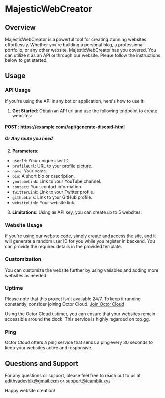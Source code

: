 # MajesticWebCreator

## Overview

MajesticWebCreator is a powerful tool for creating stunning websites effortlessly. Whether you're building a personal blog, a professional portfolio, or any other website, MajesticWebCreator has you covered. You can utilize it as an API or through our website. Please follow the instructions below to get started.

## Usage

### API Usage

If you're using the API in any bot or application, here's how to use it:

1. **Get Started**: Obtain an API url and use the following endpoint to create websites:

#### POST : https://example.com//api/generate-discord-html
##### Or Any route you need 


2. **Parameters**:
- `userId`: Your unique user ID.
- `profileUrl`: URL to your profile picture.
- `name`: Your name.
- `bio`: A short bio or description.
- `youtubeLink`: Link to your YouTube channel.
- `contact`: Your contact information.
- `twitterLink`: Link to your Twitter profile.
- `githubLink`: Link to your GitHub profile.
- `websiteLink`: Your website link.

3. **Limitations**: Using an API key, you can create up to 5 websites.

### Website Usage

If you're using our website code, simply create and access the site, and it will generate a random user ID for you while you register in backend. You can provide the required details in the provided template.

### Customization

You can customize the website further by using variables and adding more websites as needed.

### Uptime

Please note that this project isn't available 24/7. To keep it running constantly, consider joining Octor Cloud. [Join Octor Cloud](https://discord.gg/xz6F8U3v2F)

Using the Octor Cloud uptimer, you can ensure that your websites remain accessible around the clock. This service is highly regarded on top.gg.

### Ping

Octor Cloud offers a ping service that sends a ping every 30 seconds to keep your websites active and responsive.

## Questions and Support

For any questions or support, please feel free to reach out to us at adithyadevblk@gmail.com or support@teamblk.xyz

Happy website creation!

